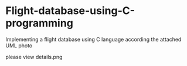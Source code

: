 # Flight-database-using-C-programming
Implementing a flight database using C language according the attached UML photo

please view details.png
